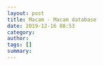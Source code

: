 ```yaml
---
layout: post
title: Macam - Macam database
date: 2019-12-16 08:53
category: 
author: 
tags: []
summary: 
---
```


